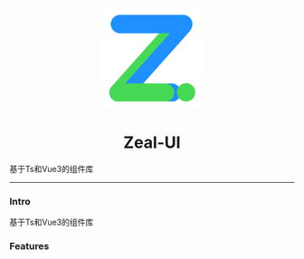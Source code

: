 <p align="center">
  <img src="./packages/docs/public/zeal-ui.svg"  width="180" style="width: 180px;"/>
</p>

<h1 align="center">Zeal-UI</h1>

<p>基于Ts和Vue3的组件库</p>

---

###  Intro
基于Ts和Vue3的组件库

### Features

  